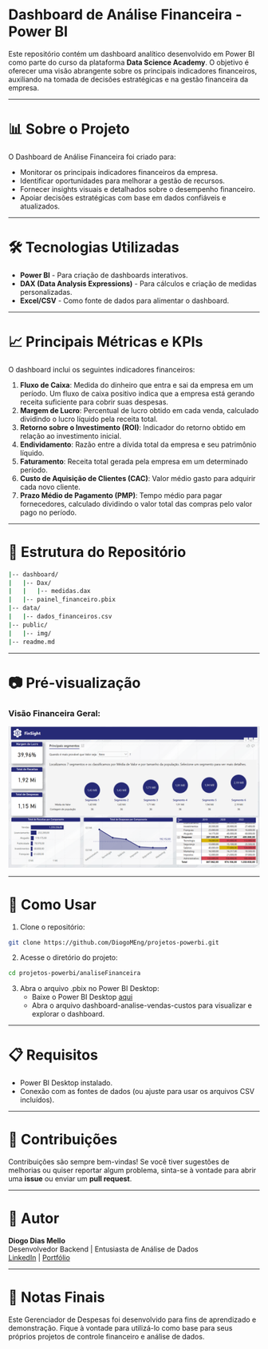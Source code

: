 # Dashboard de Análise Financeira - Power BI

Este repositório contém um dashboard analítico desenvolvido em Power BI como parte do curso da plataforma **Data Science Academy**. O objetivo é oferecer uma visão abrangente sobre os principais indicadores financeiros, auxiliando na tomada de decisões estratégicas e na gestão financeira da empresa.

---

# 📊 Sobre o Projeto

O Dashboard de Análise Financeira foi criado para:

- Monitorar os principais indicadores financeiros da empresa.
- Identificar oportunidades para melhorar a gestão de recursos.
- Fornecer insights visuais e detalhados sobre o desempenho financeiro.
- Apoiar decisões estratégicas com base em dados confiáveis e atualizados.

---

# 🛠️ Tecnologias Utilizadas

- **Power BI** - Para criação de dashboards interativos.
- **DAX (Data Analysis Expressions)** - Para cálculos e criação de medidas personalizadas.
- **Excel/CSV** - Como fonte de dados para alimentar o dashboard.

---

# 📈 Principais Métricas e KPIs

O dashboard inclui os seguintes indicadores financeiros:

1. **Fluxo de Caixa**: Medida do dinheiro que entra e sai da empresa em um período. Um fluxo de caixa positivo indica que a empresa está gerando receita suficiente para cobrir suas despesas.
2. **Margem de Lucro**: Percentual de lucro obtido em cada venda, calculado dividindo o lucro líquido pela receita total.
3. **Retorno sobre o Investimento (ROI)**: Indicador do retorno obtido em relação ao investimento inicial.
4. **Endividamento**: Razão entre a dívida total da empresa e seu patrimônio líquido.
5. **Faturamento**: Receita total gerada pela empresa em um determinado período.
6. **Custo de Aquisição de Clientes (CAC)**: Valor médio gasto para adquirir cada novo cliente.
7. **Prazo Médio de Pagamento (PMP)**: Tempo médio para pagar fornecedores, calculado dividindo o valor total das compras pelo valor pago no período.

---

# 📂 Estrutura do Repositório

```bash
|-- dashboard/
|   |-- Dax/
|   |   |-- medidas.dax
|   |-- painel_financeiro.pbix
|-- data/
|   |-- dados_financeiros.csv
|-- public/
|   |-- img/
|-- readme.md
```

---

# 📷 Pré-visualização

### Visão Financeira Geral:

![Visão Financeira Geral](public/img/visao_financeira_geral.png)

---

# 🚀 Como Usar

1. Clone o repositório:

```bash
git clone https://github.com/DiogoMEng/projetos-powerbi.git
```

2. Acesse o diretório do projeto:

```bash
cd projetos-powerbi/analiseFinanceira
```

3. Abra o arquivo .pbix no Power BI Desktop:
   - Baixe o Power BI Desktop <a href="https://www.microsoft.com/pt-br/download/details.aspx?id=58494">aqui</a>
   - Abra o arquivo dashboard-analise-vendas-custos para visualizar e explorar o dashboard.

---

# 📋 Requisitos

- Power BI Desktop instalado.
- Conexão com as fontes de dados (ou ajuste para usar os arquivos CSV incluídos).

---

# 🤝 Contribuições

Contribuições são sempre bem-vindas! Se você tiver sugestões de melhorias ou quiser reportar algum problema, sinta-se à vontade para abrir uma **issue** ou enviar um **pull request**.

---

# 👤 Autor

**Diogo Dias Mello**  
Desenvolvedor Backend | Entusiasta de Análise de Dados  
[LinkedIn](www.linkedin.com/in/diogo-meng) | [Portfólio](https://diogomello-dev.netlify.app)

---

# 📝 Notas Finais

Este Gerenciador de Despesas foi desenvolvido para fins de aprendizado e demonstração. Fique à vontade para utilizá-lo como base para seus próprios projetos de controle financeiro e análise de dados.
